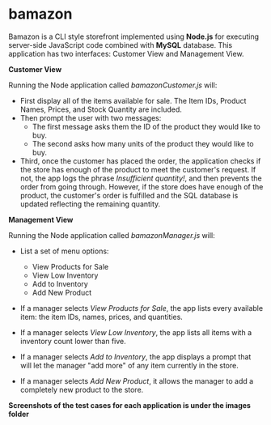 # bamazon

Bamazon is a CLI style storefront implemented using **Node.js** for executing server-side JavaScript code combined with **MySQL** database. This application has two interfaces: Customer View and Management View. 

**Customer View**

Running the Node application called *bamazonCustomer.js* will: 
- First display all of the items available for sale. The Item IDs, Product Names, Prices, and Stock Quantity are included. 
- Then prompt the user with two messages:
    * The first message asks them the ID of the product they would like to buy.
    * The second asks how many units of the product they would like to buy.
- Third, once the customer has placed the order, the application checks if the store has enough of the product to meet the customer's request. If not, the app logs the phrase *Insufficient quantity!*, and then prevents the order from going through. However, if the store does have enough of the product, the customer's order is fulfilled and the SQL database is updated reflecting the remaining quantity.

**Management View**

Running the Node application called *bamazonManager.js* will:
- List a set of menu options:
    * View Products for Sale
    * View Low Inventory
    * Add to Inventory
    * Add New Product

- If a manager selects *View Products for Sale*, the app lists every available item: the item IDs, names, prices, and quantities.

- If a manager selects *View Low Inventory*, the app lists all items with a inventory count lower than five.

- If a manager selects *Add to Inventory*, the app displays a prompt that will let the manager "add more" of any item currently in the store.

- If a manager selects *Add New Product*, it allows the manager to add a completely new product to the store.


**Screenshots of the test cases for each application is under the images folder**
